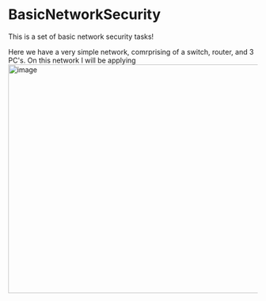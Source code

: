 # BasicNetworkSecurity
This is a set of basic network security tasks!

Here we have a very simple network, comrprising of a switch, router, and 3 PC's. 
On this network I will be applying 
<img width="726" height="462" alt="image" src="https://github.com/user-attachments/assets/5d43886b-8af3-4cea-bc54-faeaa6341ae1" />

